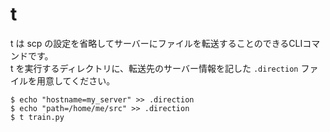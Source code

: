 # t
t は scp の設定を省略してサーバーにファイルを転送することのできるCLIコマンドです。  
t を実行するディレクトリに、転送先のサーバー情報を記した `.direction` ファイルを用意してください。

```
$ echo "hostname=my_server" >> .direction
$ echo "path=/home/me/src" >> .direction
$ t train.py
```